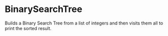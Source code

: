 # BinarySearchTree
Builds a Binary Search Tree from a list of integers and then visits them all to print the sorted result.
